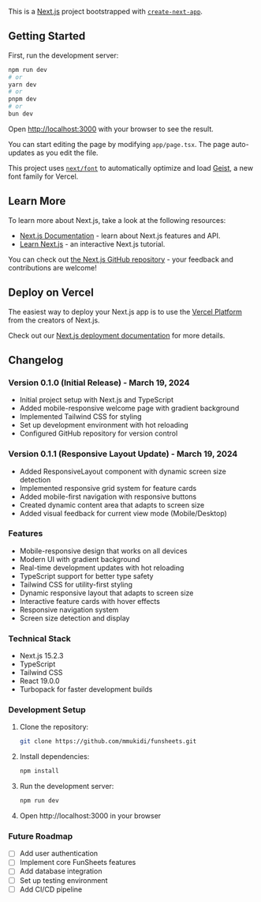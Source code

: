 This is a [Next.js](https://nextjs.org) project bootstrapped with [`create-next-app`](https://nextjs.org/docs/app/api-reference/cli/create-next-app).

## Getting Started

First, run the development server:

```bash
npm run dev
# or
yarn dev
# or
pnpm dev
# or
bun dev
```

Open [http://localhost:3000](http://localhost:3000) with your browser to see the result.

You can start editing the page by modifying `app/page.tsx`. The page auto-updates as you edit the file.

This project uses [`next/font`](https://nextjs.org/docs/app/building-your-application/optimizing/fonts) to automatically optimize and load [Geist](https://vercel.com/font), a new font family for Vercel.

## Learn More

To learn more about Next.js, take a look at the following resources:

- [Next.js Documentation](https://nextjs.org/docs) - learn about Next.js features and API.
- [Learn Next.js](https://nextjs.org/learn) - an interactive Next.js tutorial.

You can check out [the Next.js GitHub repository](https://github.com/vercel/next.js) - your feedback and contributions are welcome!

## Deploy on Vercel

The easiest way to deploy your Next.js app is to use the [Vercel Platform](https://vercel.com/new?utm_medium=default-template&filter=next.js&utm_source=create-next-app&utm_campaign=create-next-app-readme) from the creators of Next.js.

Check out our [Next.js deployment documentation](https://nextjs.org/docs/app/building-your-application/deploying) for more details.

## Changelog

### Version 0.1.0 (Initial Release) - March 19, 2024
- Initial project setup with Next.js and TypeScript
- Added mobile-responsive welcome page with gradient background
- Implemented Tailwind CSS for styling
- Set up development environment with hot reloading
- Configured GitHub repository for version control

### Version 0.1.1 (Responsive Layout Update) - March 19, 2024
- Added ResponsiveLayout component with dynamic screen size detection
- Implemented responsive grid system for feature cards
- Added mobile-first navigation with responsive buttons
- Created dynamic content area that adapts to screen size
- Added visual feedback for current view mode (Mobile/Desktop)

### Features
- Mobile-responsive design that works on all devices
- Modern UI with gradient background
- Real-time development updates with hot reloading
- TypeScript support for better type safety
- Tailwind CSS for utility-first styling
- Dynamic responsive layout that adapts to screen size
- Interactive feature cards with hover effects
- Responsive navigation system
- Screen size detection and display

### Technical Stack
- Next.js 15.2.3
- TypeScript
- Tailwind CSS
- React 19.0.0
- Turbopack for faster development builds

### Development Setup
1. Clone the repository:
   ```bash
   git clone https://github.com/mmukidi/funsheets.git
   ```
2. Install dependencies:
   ```bash
   npm install
   ```
3. Run the development server:
   ```bash
   npm run dev
   ```
4. Open http://localhost:3000 in your browser

### Future Roadmap
- [ ] Add user authentication
- [ ] Implement core FunSheets features
- [ ] Add database integration
- [ ] Set up testing environment
- [ ] Add CI/CD pipeline
